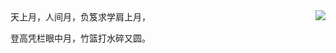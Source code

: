 <img align="right" src="https://github-readme-stats.vercel.app/api?username=wyryyds&show_icons=true&icon_color=4B0082&text_color=F0E68C&bg_color=696969&hide_title=true" />
天上月，人间月，负笈求学肩上月，  

登高凭栏眼中月，竹篮打水碎又圆。
